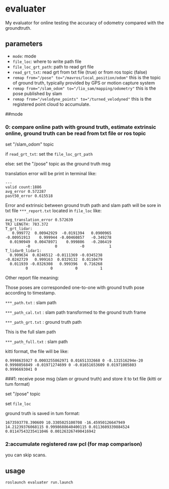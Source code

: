 # evaluater

My evaluator for online testing the accuracy of odometry compared with the groundtruth.

## parameters
- `mode`: mode
- `file_loc`: where to write path file
- `file_loc_grt_path`: path to read grt file
- `read_grt_txt`: read grt from txt file (true) or from ros topic (false)
- `remap from="/pose" to="/mavros/local_position/odom"`  this is the topic of ground truth, typically provided by GPS or motion capture system
- `remap from="/slam_odom" to="/lio_sam/mapping/odometry"` this is the pose published by slam
- `remap from="/velodyne_points" to="/turned_velodyned"` this is the registered point cloud to accumulate.


##mode 

### 0: compare online path with ground truth, estimate extrinsic online, ground truth can be read from txt file or ros topic

set "/slam_odom" topic

if  `read_grt_txt`: set the `file_loc_grt_path`

else: set the "/pose" topic as the ground truth msg

translation error will be print in terminal like:

```
---
valid count:1886
avg_error 0.572287
past50_error 0.615518

```
Error and extrinsic between ground truth path and slam path will be sore in txt file `***_report.txt` located in `file_loc` like:

```step: 1891
avg_translation_error 0.572639
TRJ LENGTH: 783.372
T_grt_lidar: 
   0.999772  0.00942929  -0.0191394   0.0900965
-0.00951913    0.999944 -0.00460857   -0.349278
  0.0190949  0.00478971    0.999806   -0.286419
         -0           0          -0           1
T_lidar0_lidar1: 
  0.999634  0.0246512 -0.0111369 -0.0345238
-0.0242729   0.999163  0.0329132  0.0110479
  0.011939 -0.0326308   0.999396   0.716268
         0          0          0          1
```

Other report file meaning:

Those poses are corresponded one-to-one with ground truth pose according to  timestamp.

`***_path.txt` : slam path

`***_path_cal.txt` : slam path transformed to the ground truth frame

`***_path_grt.txt` : ground truth path

This is the full slam path

`***_path_full.txt` : slam path

kitti format, the file will be like:

```
0.9998635927 0.0003255862971 0.01651332668 0 -8.131516294e-20 0.9998056849 -0.01971274699 0 -0.01651653609 0.01971005803 0.9996693041 0
```

###1: receive pose msg (slam or ground truth) and store it to txt file (kitti or tum format)

set "/pose" topic

set `file_loc`

ground truth is saved in tum format:

```
1673593778.390609 10.3305025100708 -16.45950126647949 14.21239376068115 0.9998688640400115 0.0113609339884524 0.01147543235411046 0.001263267490416942
```

### 2:accumulate registered raw pcl (for map comparison)

you can skip scans.

## usage 
```
roslaunch evaluater run.launch
```

